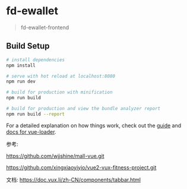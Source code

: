 # fd-ewallet

> fd-ewallet-frontend

## Build Setup

``` bash
# install dependencies
npm install

# serve with hot reload at localhost:8080
npm run dev

# build for production with minification
npm run build

# build for production and view the bundle analyzer report
npm run build --report
```

For a detailed explanation on how things work, check out the [guide](http://vuejs-templates.github.io/webpack/) and [docs for vue-loader](http://vuejs.github.io/vue-loader).




参考:

https://github.com/wjjshine/mall-vue.git

https://github.com/xingxiaoyiyio/vue2-vux-fitness-project.git

文档:
https://doc.vux.li/zh-CN/components/tabbar.html
